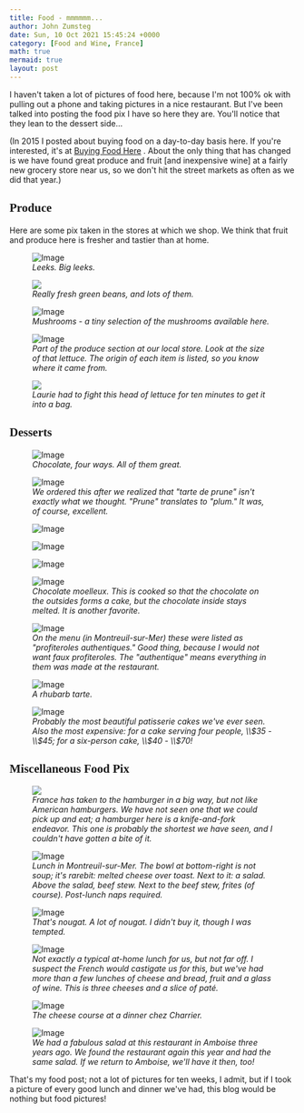 ```yaml
---
title: Food - mmmmmm...
author: John Zumsteg
date: Sun, 10 Oct 2021 15:45:24 +0000
category: [Food and Wine, France]
math: true
mermaid: true
layout: post
---
```

I haven't taken a lot of pictures of food here, because I'm not 100% ok with pulling out a phone and taking pictures in a nice restaurant. But I've been talked into posting the food pix I have so here they are. You'll notice that they lean to the dessert side...

(In 2015 I posted about buying food on a day-to-day basis here. If you're interested, it's at&nbsp;<a href="http://zumsteg.us/?p=2126">Buying Food Here</a> . About the only thing that has changed is we have found great produce and fruit [and inexpensive wine] at a fairly new grocery store near us, so we don't hit the street markets as often as we did that year.)
<h2 style="font-family: verdana;">Produce</h2>
Here are some pix taken in the stores at which we shop. We think that fruit and produce here is fresher and tastier than at home.

<figure>
	<img src="{{"/assets/images/2021/10/IMG_0639-2-1.jpg" | prepend: site.baseurl | prepend: site.url }}" alt="Image" />
	<figcaption><em>Leeks. Big leeks.</em></figcaption>
</figure>



<figure>
	<img src="{{site.url}}jpeg"/>
	<figcaption><em>Really fresh green beans, and lots of them.</em></figcaption>
</figure>



<figure>
	<img src="{{"/assets/images/2021/10/IMG_0641-2.jpg" | prepend: site.baseurl | prepend: site.url }}" alt="Image" />
	<figcaption><em>Mushrooms - a tiny selection of the mushrooms available here.</em></figcaption>
</figure>



<figure>
	<img src="{{"/assets/images/2021/10/IMG_0640.jpg" | prepend: site.baseurl | prepend: site.url }}" alt="Image" />
	<figcaption><em>Part of the produce section at our local store. Look at the size of that lettuce. The origin of each item is listed, so you know where it came from.</em></figcaption>
</figure>



<figure>
	<img src="{{site.url}}jpeg"/>
	<figcaption><em>Laurie had to fight this head of lettuce for ten minutes to get it into a bag.</em></figcaption>
</figure>


<h2 style="font-family: verdana;">Desserts</h2>
<figure>
	<img src="{{"/assets/images/2021/10/IMG_0673.jpg" | prepend: site.baseurl | prepend: site.url }}" alt="Image" />
	<figcaption><em>Chocolate, four ways. All of them great.</em></figcaption>
</figure>



<figure>
	<img src="{{"/assets/images/2021/10/IMG_0672.jpg" | prepend: site.baseurl | prepend: site.url }}" alt="Image" />
	<figcaption><em>We ordered this after we realized that "tarte de prune" isn't exactly what we thought. "Prune" translates to "plum." It was, of course, excellent.</em></figcaption>
</figure>



<figure>
	<img src="{{"/assets/images/2021/10/IMG_0663.jpg" | prepend: site.baseurl | prepend: site.url }}" alt="Image" />
	<figcaption></figcaption>
</figure>

 <figure>
	<img src="{{"/assets/images/2021/10/IMG_0662.jpg" | prepend: site.baseurl | prepend: site.url }}" alt="Image" />
	<figcaption></figcaption>
</figure>

 <figure>
	<img src="{{"/assets/images/2021/10/IMG_0661.jpg" | prepend: site.baseurl | prepend: site.url }}" alt="Image" />
	<figcaption></figcaption>
</figure>



<figure>
	<img src="{{"/assets/images/2021/10/IMG_0660.jpg" | prepend: site.baseurl | prepend: site.url }}" alt="Image" />
	<figcaption><em>Chocolate moelleux. This is cooked so that the chocolate on the outsides forms a cake, but the chocolate inside stays melted. It is another favorite.</em></figcaption>
</figure>



<figure>
	<img src="{{"/assets/images/2021/10/IMG_0649.jpg" | prepend: site.baseurl | prepend: site.url }}" alt="Image" />
	<figcaption><em>On the menu (in Montreuil-sur-Mer) these were listed as "profiteroles authentiques." Good thing, because I would not want faux profiteroles. The "authentique" means everything in them was made at the restaurant.</em></figcaption>
</figure>



<figure>
	<img src="{{"/assets/images/2021/10/IMG_0648.jpg" | prepend: site.baseurl | prepend: site.url }}" alt="Image" />
	<figcaption><em>A rhubarb tarte.</em></figcaption>
</figure>



<figure>
	<img src="{{"/assets/images/2021/10/IMG_0758.jpg" | prepend: site.baseurl | prepend: site.url }}" alt="Image" />
	<figcaption><em>Probably the most beautiful patisserie cakes we've ever seen. Also the most expensive: for a cake serving four people, \\$35 - \\$45; for a six-person cake, \\$40 - \\$70!</em></figcaption>
</figure>


<h2 style="font-family: verdana;">Miscellaneous Food Pix</h2>
<figure>
	<img src="{{site.url}}jpeg"/>
	<figcaption><em>France has taken to the hamburger in a big way, but not like American hamburgers. We have not seen one that we could pick up and eat; a hamburger here is a knife-and-fork endeavor. This one is probably the shortest we have seen, and I couldn't have gotten a bite of it.</em></figcaption>
</figure>



<figure>
	<img src="{{"/assets/images/2021/10/IMG_4505.jpg" | prepend: site.baseurl | prepend: site.url }}" alt="Image" />
	<figcaption><em>Lunch in Montreuil-sur-Mer. The bowl at bottom-right is not soup; it's rarebit: melted cheese over toast. Next to it: a salad. Above the salad, beef stew. Next to the beef stew, frites (of course). Post-lunch naps required.</em></figcaption>
</figure>



<figure>
	<img src="{{"/assets/images/2021/10/IMG_0668.jpg" | prepend: site.baseurl | prepend: site.url }}" alt="Image" />
	<figcaption><em>That's nougat. A lot of nougat. I didn't buy it, though I was tempted.</em></figcaption>
</figure>



<figure>
	<img src="{{"/assets/images/2021/10/IMG_0689.jpg" | prepend: site.baseurl | prepend: site.url }}" alt="Image" />
	<figcaption><em>Not exactly a typical at-home lunch for us, but not far off. I suspect the French would castigate us for this, but we've had more than a few lunches of cheese and bread, fruit and a glass of wine. This is three cheeses and a slice of paté.</em></figcaption>
</figure>



<figure>
	<img src="{{"/assets/images/2021/10/cheese.jpg" | prepend: site.baseurl | prepend: site.url }}" alt="Image" />
	<figcaption><em>The cheese course at a dinner chez Charrier.</em></figcaption>
</figure>



<figure>
	<img src="{{"/assets/images/2021/10/IMG_0697.jpg" | prepend: site.baseurl | prepend: site.url }}" alt="Image" />
	<figcaption><em>We had a fabulous salad at this restaurant in Amboise three years ago. We found the restaurant again this year and had the same salad. If we return to Amboise, we'll have it then, too!</em></figcaption>
</figure>



That's my food post; not a lot of pictures for ten weeks, I admit, but if I took a picture of every good lunch and dinner we've had, this blog would be nothing but food pictures!
